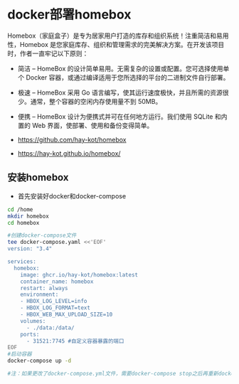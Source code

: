 # docker部署homebox

Homebox（家庭盒子）是专为居家用户打造的库存和组织系统！注重简洁和易用性，Homebox 是您家庭库存、组织和管理需求的完美解决方案。在开发该项目时，作者一直牢记以下原则：

- 简洁 – HomeBox 的设计简单易用。无需复杂的设置或配置。您可选择使用单个 Docker 容器，或通过编译适用于您所选择的平台的二进制文件自行部署。
- 极速 – HomeBox 采用 Go 语言编写，使其运行速度极快，并且所需的资源很少。通常，整个容器的空闲内存使用量不到 50MB。
- 便携 – HomeBox 设计为便携式并可在任何地方运行。我们使用 SQLite 和内置的 Web 界面，使部署、使用和备份变得简单。

- https://github.com/hay-kot/homebox
- https://hay-kot.github.io/homebox/

## 安装homebox

- 首先安装好docker和docker-compose

~~~sh
cd /home
mkdir homebox
cd homebox

#创建docker-compose文件
tee docker-compose.yaml <<'EOF'
version: "3.4"

services:
  homebox:
    image: ghcr.io/hay-kot/homebox:latest
    container_name: homebox
    restart: always
    environment:
    - HBOX_LOG_LEVEL=info
    - HBOX_LOG_FORMAT=text
    - HBOX_WEB_MAX_UPLOAD_SIZE=10
    volumes:
      - ./data:/data/
    ports:
      - 31521:7745 #自定义容器暴露的端口
EOF
#启动容器
docker-compose up -d

#注：如果更改了docker-compose.yml文件，需要docker-compose stop之后再重新docker-compose up -d启动容器
~~~

